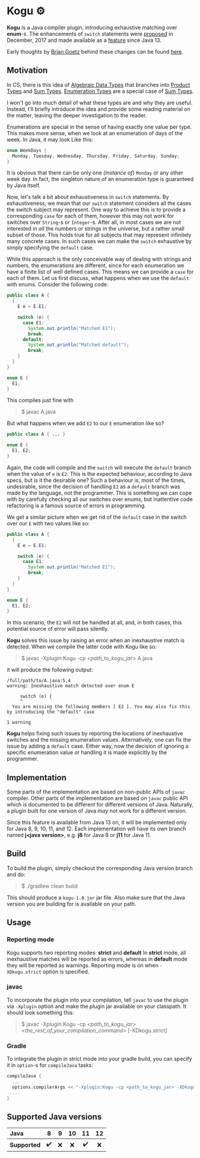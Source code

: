 # Kogu ⚙

**Kogu** is a Java compiler plugin, introducing exhaustive matching over **enum**-s. The enhancements of `switch` statements were [proposed](https://mail.openjdk.java.net/pipermail/amber-dev/2017-December/002412.html) in December, 2017 and made available as a [feature](https://openjdk.java.net/jeps/361) since Java 13.

Early thoughts by [Brian Goetz](https://www.linkedin.com/in/briangoetz) behind these changes can be found [here](https://cr.openjdk.java.net/~briangoetz/amber/pattern-match.html).

## Motivation

In CS, there is this idea of [Algebraic Data Types](https://en.wikipedia.org/wiki/Algebraic_data_type) that branches into [Product Types](https://en.wikipedia.org/wiki/Product_type) and [Sum Types](https://en.wikipedia.org/wiki/Sum_type). [Enumeration Types](https://en.wikipedia.org/wiki/Enumerated_type) are a special case of [Sum Types](https://en.wikipedia.org/wiki/Sum_type).

I won't go into much detail of what these types are and why they are useful. Instead, I'll briefly introduce the idea and provide some reading material on the matter, leaving the deeper investigation to the reader.

Enumerations are special in the sense of having exactly one value per type. This makes more sense, when we look at an enumeration of days of the week. In Java, it may look Like this:

```java
enum WeekDays {
  Monday, Tuesday, Wednesday, Thursday, Friday, Saturday, Sunday;
}
```

It is obvious that there can be only one _(instance of)_ `Monday` or any other week day. In fact, the singleton nature of an enumeration type is guaranteed by Java itself.

Now, let's talk a bit about exhaustiveness in `switch` statements. By exhaustiveness, we mean that our `switch` statement considers all the cases the switch subject may represent. One way to achieve this is to provide a corresponding `case` for each of them, however this may not work for switches over `String`-s or `Integer`-s. After all, in most cases we are not interested in _all_ the numbers or strings in the universe, but a rather small subset of those. This holds true for all subjects that may represent infinitely many concrete cases. In such cases we can make the `switch` exhaustive by simply specifying the `default` case.

While this approach is the only conceivable way of dealing with strings and numbers, the enumerations are different, since for each enumeration we have a finite list of well defined cases. This means we can provide a `case` for each of them. Let us first discuss, what happens when we use the `default` with enums. Consider the following code:

```java
public class A {
  {
    E e = E.E1;

    switch (e) {
      case E1:
        System.out.println("Matched E1");
        break;
      default:
        System.out.println("Matched default");
        break;
    }
  }
}

enum E {
  E1;
}
```

This compiles just fine with

> $ javac A.java

But what happens when we add `E2` to our `E` enumeration like so?

```java
public class A { ... }

enum E {
  E1, E2;
}
```

Again, the code will compile and the `switch` will execute the `default` branch when the value of `e` is `E2`. This is the expected behaviour, according to Java specs, but is it the desirable one? Such a behaviour is, most of the times, undesirable, since the decision of handling `E2` as a `default` branch was made by the language, not the programmer. This is something we can cope with by carefully checking all our switches over enums, but inattentive code refactoring is a famous source of errors in programming.

We get a similar picture when we get rid of the `default` case in the switch over our `E` with two values like so:

```java
public class A {
  {
    E e = E.E1;

    switch (e) {
      case E1:
        System.out.println("Matched E1");
        break;
    }
  }
}

enum E {
  E1, E2;
}
```

In this scenario, the `E2` will not be handled at all, and, in both cases, this potential source of error will pass silently.

**Kogu** solves this issue by raising an error when an inexhaustive match is detected. When we compile the latter code with Kogu like so:

> $ javac -Xplugin:Kogu -cp *<path_to_kogu_jar>* A.java  

it will produce the following output:

```text
/full/path/to/A.java:5,4  
warning: Inexhaustive match detected over enum E  
  
     switch (e) {  
     ^  
  You are missing the following members [ E2 ]. You may also fix this by introducing the "default" case

1 warning
```

**Kogu** helps fixing such issues by reporting the locations of inexhaustive switches and the missing enumeration values. Alternatively, one can fix the issue by adding a `default` case. Either way, now the decision of ignoring a specific enumeration value or handling it is made explicitly by the programmer.

## Implementation

Some parts of the implementation are based on non-public APIs of `javac` compiler. Other parts of the implementation are based on `javac` public API which is documented to be different for different versions of Java. Naturally, a plugin built for one version of Java _may_ not work for a different version.

Since this feature is available from Java 13 on, it will be implemented only for Java 8, 9, 10, 11, and 12. Each implementation will have its own branch named **j\<java version>**, e.g. **j8** for Java 8 or **j11** for Java 11.

## Build

To build the plugin, simply checkout the corresponding Java version branch and do:

> $ ./gradlew clean build

This should produce a `kogu-1.0.jar` jar file. Also make sure that the Java version you are building for is available on your path.

## Usage

### Reporting mode

Kogu supports two reporting modes: **strict** and **default**
In **strict** mode, all inexhaustive matches will be reported as errors, whereas in **default** mode they will be reported as warnings. Reporting mode is on when `-XDkogu.strict` option is specified.

### javac

To incorporate the plugin into your compilation, tell `javac` to use the plugin via `-Xplugin` option and make the plugin jar available on your classpath. It should look something this:

> $ javac -Xplugin:Kogu -cp *<path_to_kogu_jar>* *<the_rest_of_your_compilation_command>* [-XDkogu.strict]

### Gradle

To integrate the plugin in strict mode into your gradle build, you can specify it in `option`-s for `compileJava` tasks:

```groovy
compileJava {
  ...
  options.compilerArgs << "-Xplugin:Kogu -cp <path_to_kogu_jar> -XDkogu.strict"
  ...
}
```

## Supported Java versions

| Java           | 8  |  9  | 10 | 11  | 12  |
|:---------------|:--:|:---:|:--:|:---:|:---:|
| **Supported**  | ✔️ | ❌ | ❌ | ✔️ | ❌ |
